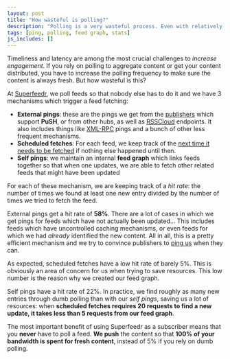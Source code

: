 ```yaml
---
layout: post
title: "How wasteful is polling?"
description: "Polling is a very wasteful process. Even with relatively low frequencies (4 times per hour), we get a hit rate that's below 5%. Our unique feed graph lets us improve this drastically."
tags: [ping, polling, feed graph, stats]
js_includes: []
---
```


Timeliness and latency are among the most crucial challenges to *increase engagement*. If you rely on polling to aggregate content or get your content distributed, you have to increase the polling frequency to make sure the content is always fresh. But how wasteful is this?

At [Superfeedr](http://superfeedr.com/), we poll feeds so that nobody else has to do it and we have 3 mechanisms which trigger a feed fetching:

* **External pings**: these are the pings we get from the [publishers](http://superfeedr.com/publisher/) which support **PuSH**, or from other hubs, as well as [RSSCloud](/rsscloud/api/pubsubhubbub/RSSCloud/) endpoints. It also includes things like [XML-RPC](/xml-rpc/ping/pubsubhubbub/xmpp/real-time/XMLRPC-Ping-to-PubSubHubbub/) pings and a bunch of other less frequent mechanisms.
* **Scheduled fetches**: For each feed, we keep track of the [next time it needs to be fetched](http://documentation.superfeedr.com/schema.html#status) if nothing else happened until then.
* **Self pings**: we maintain an internal **feed graph** which links feeds together so that when one updates, we are able to fetch other related feeds that might have been updated

For each of these mechanism, we are keeping track of a *hit rate*: the number of times we found at least one new entry divided by the number of times we tried to fetch the feed.

External pings get a hit rate of **58%**. There are a lot of cases in which we get pings for feeds which have not actually been updated... This includes feeds which have uncontrolled caching mechanisms, or even feeds for which we had *already* identified the new content. All in all, this is a pretty efficient mechanism and we try to convince publishers to [ping us](http://documentation.superfeedr.com/publishers.html#ping) when they can.

As expected, scheduled fetches have a low hit rate of barely 5%. This is obviously an area of concern for us when trying to save resources. This low number is the reason why we created our feed graph.

Self pings have a hit rate of 22%. In practice, we find roughly as many new entries through dumb polling than with our *self pings*, saving us a lot of resources: when **scheduled fetches requires 20 requests to find a new update, it takes less than 5 requests from our feed graph**.

The most important benefit of using Superfeedr as a subscriber means that you **never** have to poll a feed. **We push** the content so that **100% of your bandwidth is spent for fresh content**, instead of 5% if you rely on dumb polling.



